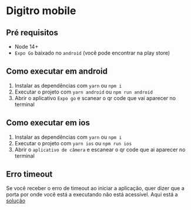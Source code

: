 # Digitro mobile

## Pré requisitos

- Node 14+
- `Expo Go` baixado no `android` (você pode encontrar na play store)

## Como executar em android

1. Instalar as dependências com `yarn` ou `npm i`
2. Executar o projeto com `yarn android` ou `npm run android`
3. Abrir o aplicativo `Expo go` e scanear o qr code que vai aparecer no terminal

## Como executar em ios

1. Instalar as dependências com `yarn` ou `npm i`
2. Executar o projeto com `yarn ios` ou `npm run ios`
3. Abrir o `aplicativo de câmera` e escanear o qr code que ai aparecer no terminal

## Erro timeout

Se você receber o erro de timeout ao iniciar a aplicação, quer dizer que a porta por onde você está a executando não está acessível. Aqui está a [solução](https://stackoverflow.com/questions/43593042/network-response-time-out-error-create-react-native-app-expo)